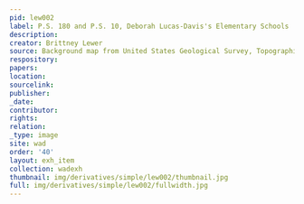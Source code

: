 ```yaml
---
pid: lew002
label: P.S. 180 and P.S. 10, Deborah Lucas-Davis's Elementary Schools
description:
creator: Brittney Lewer
source: Background map from United States Geological Survey, Topographical Map, 1966
respository:
papers:
location:
sourcelink:
publisher:
_date:
contributor:
rights:
relation:
_type: image
site: wad
order: '40'
layout: exh_item
collection: wadexh
thumbnail: img/derivatives/simple/lew002/thumbnail.jpg
full: img/derivatives/simple/lew002/fullwidth.jpg
---
```

